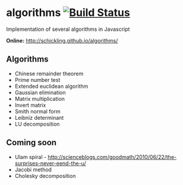 algorithms [![Build Status](https://travis-ci.org/schickling/algorithms.png?branch=master)](https://travis-ci.org/schickling/algorithms)
==========

Implementation of several algorithms in Javascript


__Online:__ http://schickling.github.io/algorithms/

## Algorithms
* Chinese remainder theorem
* Prime number test
* Extended euclidean algorithm
* Gaussian elimination
* Matrix multiplication
* Invert matrix
* Smith normal form
* Leibniz determinant
* LU decomposition

## Coming soon
* Ulam spiral - http://scienceblogs.com/goodmath/2010/06/22/the-surprises-never-eend-the-u/
* Jacobi method
* Cholesky decomposition
